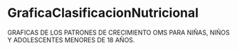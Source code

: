 # GraficaClasificacionNutricional
GRAFICAS DE LOS PATRONES DE CRECIMIENTO OMS PARA NIÑAS, NIÑOS Y ADOLESCENTES MENORES DE 18 AÑOS.
